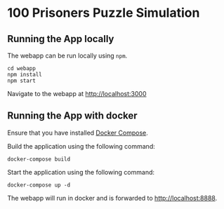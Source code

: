 # 100 Prisoners Puzzle Simulation

## Running the App locally

The webapp can be run locally using `npm`.

```
cd webapp
npm install
npm start
```

Navigate to the webapp at [http://localhost:3000](http://localhost:3000)

## Running the App with docker

Ensure that you have installed [Docker Compose](https://docs.docker.com/compose/install/).

Build the application using the following command:

```
docker-compose build
```

Start the application using the following command:

```
docker-compose up -d
```

The webapp will run in docker and is forwarded to [http://localhost:8888](http://localhost:8888).
